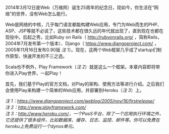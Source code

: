 2014年3月12日是Web（万维网）诞生25周年的纪念日，现如今，你生活在“网络”的世界，没有Web怎么能行。

Web是网络的中核，几乎每门语言都能构建Web应用，专门为Web而生的PHP、ASP、JSP等就不必说了，这些技术都在很久远的年代就出现了，直到现在也都在现役中。后起之秀，比如Ruby on Rails（ http://rubyonrails.org/ ，简称Rails，2004年7月发布第一个版本）、Django（ https://www.djangoproject.com/ ，2005年11月16日发布0.90版 *注 1*）。现在，这两个Web框架几乎成了startup们制作原型、快速开发的不三之选。

Scala也不例外，Play Framework（*注 2*）就是这么一个框架。本章内容即将带你进入Play世界，一起Play！

首先，我们基于Play的官方文档，对Play的架构、使用方法等进行介绍。之后我们会使用Play来构建一个简单的Web应用，并部署到Heroku（*注 3*）上。



*注 1：<https://www.djangoproject.com/weblog/2005/nov/16/firstrelease/>*  
*注 2：<http://www.playframework.com/>*  
*注 3：<http://www.heroku.com/>，一个PasS平台，除了一个应用执行环境之外， 它还提供了很多组件，比如数据库、缓存、日志、监控、邮件等。你可以免费在heroku上免费运行一个dynos单元。*
